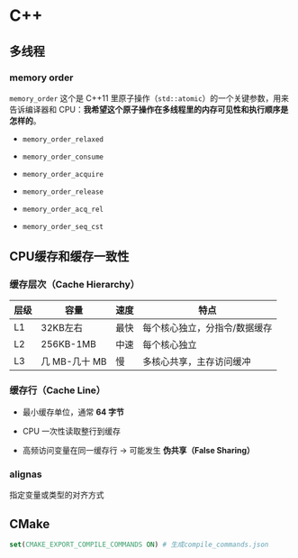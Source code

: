 # C++

## 多线程

### memory order

`memory_order` 这个是 C++11 里原子操作（`std::atomic`）的一个关键参数，用来告诉编译器和 CPU：**我希望这个原子操作在多线程里的内存可见性和执行顺序是怎样的**。

* `memory_order_relaxed`

* `memory_order_consume`

* `memory_order_acquire`

* `memory_order_release`

* `memory_order_acq_rel`

* `memory_order_seq_cst`

## CPU缓存和缓存一致性

### 缓存层次（Cache Hierarchy）

| 层级  | 容量         | 速度  | 特点              |
| --- | ---------- | --- | --------------- |
| L1  | 32KB左右     | 最快  | 每个核心独立，分指令/数据缓存 |
| L2  | 256KB-1MB  | 中速  | 每个核心独立          |
| L3  | 几 MB-几十 MB | 慢   | 多核心共享，主存访问缓冲    |

### 缓存行（Cache Line）

- 最小缓存单位，通常 **64 字节**

- CPU 一次性读取整行到缓存

- 高频访问变量在同一缓存行 → 可能发生 **伪共享（False Sharing）**

### alignas

指定变量或类型的对齐方式



## CMake

```cmake
set(CMAKE_EXPORT_COMPILE_COMMANDS ON) # 生成compile_commands.json
```